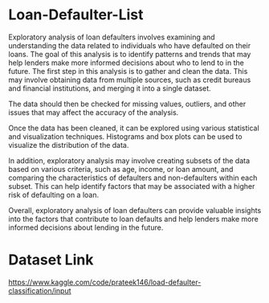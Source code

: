 # Loan-Defaulter-List

Exploratory analysis of loan defaulters involves examining and understanding the data related to
individuals who have defaulted on their loans. The goal of this analysis is to identify patterns and
trends that may help lenders make more informed decisions about who to lend to in the future.
The first step in this analysis is to gather and clean the data. This may involve obtaining data from
multiple sources, such as credit bureaus and financial institutions, and merging it into a single dataset.

The data should then be checked for missing values, outliers, and other issues that may affect the
accuracy of the analysis.

Once the data has been cleaned, it can be explored using various statistical and visualization
techniques. Histograms and box plots can be used to visualize the distribution of the data.

In addition, exploratory analysis may involve creating subsets of the data based on various criteria,
such as age, income, or loan amount, and comparing the characteristics of defaulters and non-defaulters
within each subset. This can help identify factors that may be associated with a higher risk of defaulting
on a loan. 

Overall, exploratory analysis of loan defaulters can provide valuable insights into the factors
that contribute to loan defaults and help lenders make more informed decisions about lending in the
future.


# Dataset Link
https://www.kaggle.com/code/prateek146/load-defaulter-classification/input
